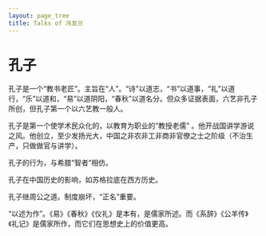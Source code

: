 ```yaml
---
layout: page_tree
title: Talks of 冯友兰
---
```


# 孔子

孔子是一个“教书老匠”。主旨在“人”。“诗”以道志，“书”以道事，“礼”以道行，“乐”以道和，“易”以道阴阳，“春秋”以道名分。但众多证据表面，六艺非孔子所创，但孔子第一个以六艺教一般人。

孔子是第一个使学术民众化的，以教育为职业的“教授老儒” 。他开战国讲学游说之风。他创立，至少发扬光大，中国之非农非工非商非官僚之士之阶级（不治生产，只做做官与讲学）。

孔子的行为，与希腊“智者”相仿。

孔子在中国历史的影响，如苏格拉底在西方历史。

孔子继周公之道。制度崩坏，“正名”重要。

“以述为作”。《易》《春秋》《仪礼》是本有，是儒家所述。而《系辞》《公羊传》《礼记》是儒家所作，而它们在思想史上的价值更高。
